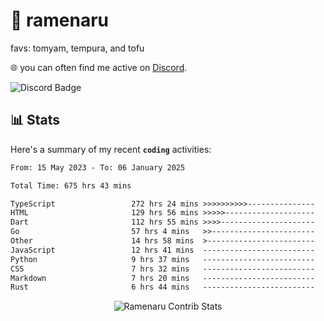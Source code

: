 # 🍜 ramenaru
favs: tomyam, tempura, and tofu

🌐 you can often find me active on [Discord](https://discordapp.com/users/503291004200157185).

![Discord Badge](https://dcbadge.vercel.app/api/shield/503291004200157185)

## 📊 Stats

Here's a summary of my recent **`coding`** activities:

<!--START_SECTION:waka-->

```txt
From: 15 May 2023 - To: 06 January 2025

Total Time: 675 hrs 43 mins

TypeScript                 272 hrs 24 mins >>>>>>>>>>---------------   40.31 %
HTML                       129 hrs 56 mins >>>>>--------------------   19.23 %
Dart                       112 hrs 55 mins >>>>---------------------   16.71 %
Go                         57 hrs 4 mins   >>-----------------------   08.45 %
Other                      14 hrs 58 mins  >------------------------   02.22 %
JavaScript                 12 hrs 41 mins  -------------------------   01.88 %
Python                     9 hrs 37 mins   -------------------------   01.42 %
CSS                        7 hrs 32 mins   -------------------------   01.12 %
Markdown                   7 hrs 20 mins   -------------------------   01.09 %
Rust                       6 hrs 44 mins   -------------------------   01.00 %
```

<!--END_SECTION:waka-->

<div style="text-align: center;">
   <img align="center" src="https://github-readme-streak-stats.herokuapp.com/?user=Ramenaru&theme=dark&card_width=520" alt="Ramenaru Contrib Stats" />
</div>

